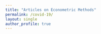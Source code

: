 ```yaml
---
title: "Articles on Econometric Methods"
permalink: /covid-19/
layout: single
author_profile: true
---
```


